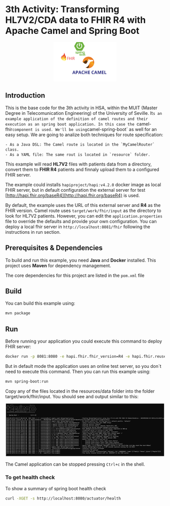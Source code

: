 # 3th Activity: Transforming HL7V2/CDA data to FHIR R4 with Apache Camel and Spring Boot

<div style="text-align: center;">
<img src="./resources/logos.png" width="200" />
</div>

## Introduction

This is the base code for the 3th activity in HSA, within the MUIT (Master Degree in Telecomunication Engineering) of the University of Seville.
It`s an example application of the definition of camel routes and their execution as an spring boot application.
In this case the `camel-fhir` component is used. We'll be using `camel-spring-boot` as well for an easy setup.
We are going to analize both techniques for route specification:

	- As a Java DSL: The Camel route is located in the `MyCamelRouter` class.
	- As a YAML file: The same rout is located in `resource` folder.

This example will read **HL7V2** files with patients data from a directory, convert them to **FHIR R4** patients and finnaly upload them to a configured FHIR server.

The example could installs `hapiproject/hapi:v4.2.0` docker image as local FHIR server, but in default configuration the external server for test [http://hapi.fhir.org/baseR4](http://hapi.fhir.org/baseR4) is used.

By default, the example uses the URL of this external server and **R4** as the FHIR version. Camel route uses `target/work/fhir/input` as the directory to look for HL7V2 patients.
However, you can edit the `application.properties` file to override the defaults and provide your own configuration.
You can deploy a local fhir server in `http://localhost:8081/fhir` following the instructions in run section.

## Prerequisites & Dependencies

To build and run this example, you need **Java** and **Docker** installed. This project uses **Maven** for dependency management.

The core dependencies for this project are listed in the `pom.xml` file
## Build

You can build this example using:

```bash
mvn package
```

## Run

Before running your application you could execute this command to deploy FHIR server:

```bash
docker run -p 8081:8080 -e hapi.fhir.fhir_version=R4 -e hapi.fhir.reuse_cached_search_results_millis=-1 hapiproject/hapi:v6.8.3
```

But in default mode the application uses an online test server, so you don´t need to execute this command. Then you can run this example using:

```bash
mvn spring-boot:run
```

Copy any of the files located in the resources/data folder into the folder target/work/fhir/input.
You should see and output similar to this:
<div style="text-align: center;">
<img src="./resources/output.png" width="500" />
</div>

The Camel application can be stopped pressing `Ctrl+c` in the shell.

### To get health check

To show a summary of spring boot health check
```bash
curl -XGET -s http://localhost:8080/actuator/health
```

